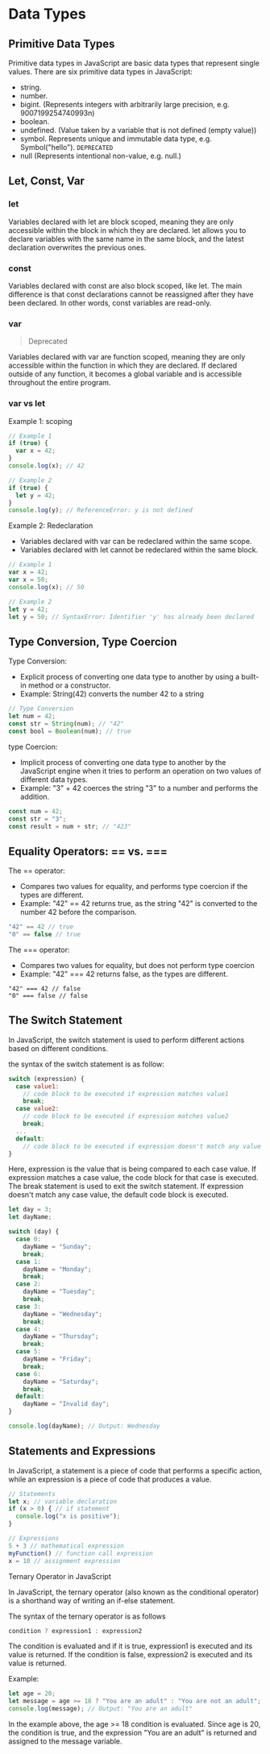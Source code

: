 # Data Types

## Primitive Data Types

Primitive data types in JavaScript are basic data types that represent single values. There are six primitive data types in JavaScript:
- string.
- number.
- bigint. (Represents integers with arbitrarily large precision, e.g. 9007199254740993n)
- boolean.
- undefined. (Value taken by a variable that is not defined (empty value))
- symbol. Represents unique and immutable data type, e.g. Symbol("hello"). `DEPRECATED`
- null (Represents intentional non-value, e.g. null.)

## Let, Const, Var

### let

Variables declared with let are block scoped, meaning they are only accessible within the block in which they are declared. let allows you to declare variables with the same name in the same block, and the latest declaration overwrites the previous ones.

### const 

Variables declared with const are also block scoped, like let. The main difference is that const declarations cannot be reassigned after they have been declared. In other words, const variables are read-only.


### var 
>Deprecated

Variables declared with var are function scoped, meaning they are only accessible within the function in which they are declared. If declared outside of any function, it becomes a global variable and is accessible throughout the entire program.

### var vs let
Example 1: scoping
```js
// Example 1
if (true) {
  var x = 42;
}
console.log(x); // 42

// Example 2
if (true) {
  let y = 42;
}
console.log(y); // ReferenceError: y is not defined
```
Example 2: Redeclaration
- Variables declared with var can be redeclared within the same scope.
- Variables declared with let cannot be redeclared within the same block.

```js
// Example 1
var x = 42;
var x = 50;
console.log(x); // 50

// Example 2
let y = 42;
let y = 50; // SyntaxError: Identifier 'y' has already been declared
```

## Type Conversion, Type Coercion

Type Conversion:
 - Explicit process of converting one data type to another by using a built-in method or a constructor.
 - Example: String(42) converts the number 42 to a string

```js
// Type Conversion
let num = 42;
const str = String(num); // "42"
const bool = Boolean(num); // true
```

type Coercion:
- Implicit process of converting one data type to another by the JavaScript engine when it tries to perform an operation on two values of different data types.
- Example: "3" + 42 coerces the string "3" to a number and performs the addition.

```js
const num = 42;
const str = "3";
const result = num + str; // "423"

```

## Equality Operators: == vs. ===

The == operator:
- Compares two values for equality, and performs type coercion if the types are different.
- Example: "42" == 42 returns true, as the string "42" is converted to the number 42 before the comparison.
```js
"42" == 42 // true
"0" == false // true

```
The === operator:
- Compares two values for equality, but does not perform type coercion
- Example: "42" === 42 returns false, as the types are different.

```
"42" === 42 // false
"0" === false // false
```

## The Switch Statement

In JavaScript, the switch statement is used to perform different actions
based on different conditions.

the syntax of the switch statement is as follow:

```js
switch (expression) {
  case value1:
    // code block to be executed if expression matches value1
    break;
  case value2:
    // code block to be executed if expression matches value2
    break;
  ...
  default:
    // code block to be executed if expression doesn't match any value
}

```

Here, expression is the value that is being compared to each case value. If expression matches a case value, the code block for that case is executed. The break statement is used to exit the switch statement. If expression doesn't match any case value, the default code block is executed.

```js
let day = 3;
let dayName;

switch (day) {
  case 0:
    dayName = "Sunday";
    break;
  case 1:
    dayName = "Monday";
    break;
  case 2:
    dayName = "Tuesday";
    break;
  case 3:
    dayName = "Wednesday";
    break;
  case 4:
    dayName = "Thursday";
    break;
  case 5:
    dayName = "Friday";
    break;
  case 6:
    dayName = "Saturday";
    break;
  default:
    dayName = "Invalid day";
}

console.log(dayName); // Output: Wednesday
```

## Statements and Expressions

In JavaScript, a statement is a piece of code that performs a specific action, while an expression is a piece of code that produces a value.


```js
// Statements
let x; // variable declaration
if (x > 0) { // if statement
  console.log("x is positive");
}

// Expressions
5 + 3 // mathematical expression
myFunction() // function call expression
x = 10 // assignment expression

```

Ternary Operator in JavaScript

In JavaScript, the ternary operator (also known as the conditional operator) is a shorthand way of writing an if-else statement.

The syntax of the ternary operator is as follows

```js
condition ? expression1 : expression2

```

The condition is evaluated and if it is true, expression1 is executed and its value is returned. If the condition is false, expression2 is executed and its value is returned.

Example:

```js
let age = 20;
let message = age >= 18 ? "You are an adult" : "You are not an adult";
console.log(message); // Output: "You are an adult"

```

In the example above, the age >= 18 condition is evaluated. Since age is 20, the condition is true, and the expression "You are an adult" is returned and assigned to the message variable.